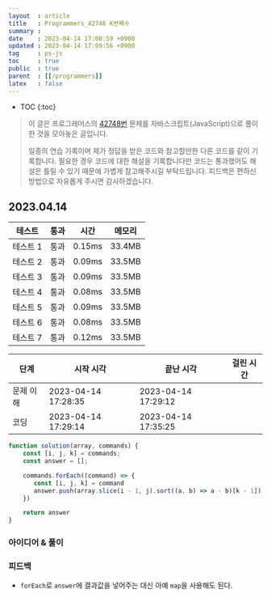 ```yaml
---
layout  : article
title   : Programmers_42746 K번째수
summary : 
date    : 2023-04-14 17:08:59 +0900
updated : 2023-04-14 17:09:56 +0900
tag     : ps-js
toc     : true
public  : true
parent  : [[/programmers]]
latex   : false
---
```

* TOC
{:toc}

> 이 글은 프로그래머스의 [42748번](https://school.programmers.co.kr/learn/courses/30/lessons/42748) 문제를 자바스크립트(JavaScript)으로 풀이한 것을 모아놓은 글입니다.
>
> 일종의 연습 기록이며 제가 정답을 받은 코드와 참고할만한 다른 코드를 같이 기록합니다. 필요한 경우 코드에 대한 해설을 기록합니다만 코드는 통과했어도 해설은 틀릴 수 있기 때문에 가볍게 참고해주시길 부탁드립니다. 피드백은 편하신 방법으로 자유롭게 주시면 감사하겠습니다.

## 2023.04.14

| 테스트   | 통과 | 시간   | 메모리 |
| ---      | ---  | ---    | ---    |
| 테스트 1 | 통과 | 0.15ms | 33.4MB |
| 테스트 2 | 통과 | 0.09ms | 33.5MB |
| 테스트 3 | 통과 | 0.09ms | 33.5MB |
| 테스트 4 | 통과 | 0.08ms | 33.5MB |
| 테스트 5 | 통과 | 0.09ms | 33.5MB |
| 테스트 6 | 통과 | 0.08ms | 33.5MB |
| 테스트 7 | 통과 | 0.12ms | 33.5MB |

| 단계      | 시작 시각 | 끝난 시각 | 걸린 시간 |
| --------- | --------- | --------- | --------- |
| 문제 이해 | 2023-04-14 17:28:35 | 2023-04-14 17:29:12
| 코딩      | 2023-04-14 17:29:14 | 2023-04-14 17:35:25

```js
function solution(array, commands) {
    const [i, j, k] = commands;
    const answer = [];

    commands.forEach((command) => {
       const [i, j, k] = command
       answer.push(array.slice(i - 1, j).sort((a, b) => a - b)[k - 1])
    })

    return answer
}
```

### 아이디어 & 풀이

### 피드백

* `forEach`로 `answer`에 결과값을 넣어주는 대신 아예 `map`을 사용해도 된다.
